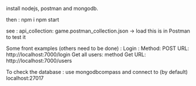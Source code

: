 install nodejs, postman and mongodb.

then :
	npm i 
	npm start

see : 
	api_collection:
		game.postman_collection.json
			-> load this is in Postman to test it

Some front examples (others need to be done) :
	Login :
		Method: POST
		URL: http://localhost:7000/login
	Get all users:
		method Get
		URL: http://localhost:7000/users
		
		
To check the database : 
	use mongodbcompass and connect to (by default) localhost:27017
